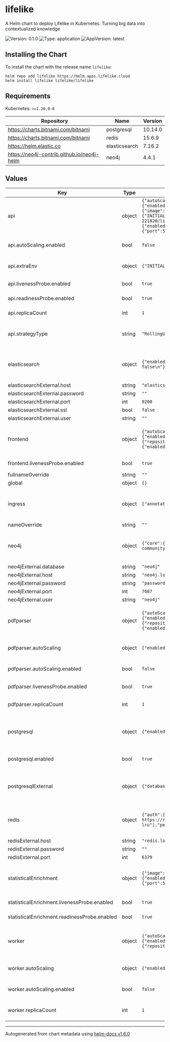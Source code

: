# lifelike

A Helm chart to deploy Lifelike in Kubernetes. Turning big data into contextualized knowledge

![Version: 0.1.0](https://img.shields.io/badge/Version-0.1.0-informational?style=flat-square) ![Type: application](https://img.shields.io/badge/Type-application-informational?style=flat-square) ![AppVersion: latest](https://img.shields.io/badge/AppVersion-latest-informational?style=flat-square)

## Installing the Chart

To install the chart with the release name `lifelike`:

```console
helm repo add lifelike https://helm.apps.lifelike.cloud
helm install lifelike lifelike/lifelike
```

## Requirements

Kubernetes: `>=1.20.0-0`

| Repository | Name | Version |
|------------|------|---------|
| https://charts.bitnami.com/bitnami | postgresql | 10.14.0 |
| https://charts.bitnami.com/bitnami | redis | 15.6.9 |
| https://helm.elastic.co | elasticsearch | 7.16.2 |
| https://neo4j-contrib.github.io/neo4j-helm | neo4j | 4.4.1 |

## Values

| Key | Type | Default | Description |
|-----|------|---------|-------------|
| api | object | `{"autoScaling":{"enabled":false,"maxReplicas":4,"minReplicas":2,"targetCPUUtilizationPercentage":80,"targetMemoryUtilizationPercentage":80},"dbWaiter":{"image":{"imagePullPolicy":"IfNotPresent","repository":"willwill/wait-for-it","tag":"latest"},"timeoutSeconds":30},"extraEnv":{"INITIAL_ADMIN_EMAIL":"admin@example.com"},"extraVolumeMounts":[],"extraVolumes":[],"image":{"repository":"us.gcr.io/able-goods-221820/lifelike-appserver","tag":""},"livenessProbe":{"enabled":true,"path":"/meta"},"lmdb":{"loadEnabled":false},"readinessProbe":{"enabled":true,"path":"/meta"},"replicaCount":1,"resources":{},"secret":"secret","service":{"port":5000,"type":"ClusterIP"},"strategyType":"RollingUpdate"}` | ---------------------------------------------------------------------------- |
| api.autoScaling.enabled | bool | `false` | If enabled, value at api.replicaCount will be ignored |
| api.extraEnv | object | `{"INITIAL_ADMIN_EMAIL":"admin@example.com"}` | Extra environment variables to pass to the appserver |
| api.livenessProbe.enabled | bool | `true` | Set to false to disable liveness probes |
| api.readinessProbe.enabled | bool | `true` | Set to false to disable readiness probes |
| api.replicaCount | int | `1` | Number of replicas running the appserver |
| api.strategyType | string | `"RollingUpdate"` | if using some PV that does not support readWriteMany, set this to 'Recreate' |
| elasticsearch | object | `{"enabled":true,"esConfig":{"elasticsearch.yml":"node.store.allow_mmap: false\n"},"fullnameOverride":"elasticsearch","volumeClaimTemplate":{"resources":{"requests":{"storage":"30Gi"}}}}` | ---------------------------------------------------------------------------- |
| elasticsearchExternal.host | string | `"elasticsearch.local"` |  |
| elasticsearchExternal.password | string | `""` |  |
| elasticsearchExternal.port | int | `9200` |  |
| elasticsearchExternal.ssl | bool | `false` |  |
| elasticsearchExternal.user | string | `""` |  |
| frontend | object | `{"autoScaling":{"enabled":false,"maxReplicas":5,"minReplicas":2,"targetCPUUtilizationPercentage":80,"targetMemoryUtilizationPercentage":80},"image":{"repository":"us.gcr.io/able-goods-221820/lifelike-frontend","tag":""},"livenessProbe":{"enabled":true,"path":"/"},"readinessProbe":{"enabled":true,"path":"/"},"replicaCount":1,"service":{"port":80,"type":"ClusterIP"}}` | ---------------------------------------------------------------------------- |
| frontend.livenessProbe.enabled | bool | `true` | Set to false to disable liveness probes |
| fullnameOverride | string | `""` |  |
| global | object | `{}` |  |
| ingress | object | `{"annotations":{},"className":"","enabled":false,"hostname":"lifelike.local","tls":[]}` | --------------------------------------------------------------------------- |
| nameOverride | string | `""` |  |
| neo4j | object | `{"core":{"numberOfServers":1,"persistentVolume":{"size":"100Gi"},"standalone":true},"enabled":true,"imageTag":"4.4.1-community","neo4jPassword":"password"}` | ---------------------------------------------------------------------------- |
| neo4jExternal.database | string | `"neo4j"` |  |
| neo4jExternal.host | string | `"neo4j.local"` |  |
| neo4jExternal.password | string | `"password"` |  |
| neo4jExternal.port | int | `7687` |  |
| neo4jExternal.user | string | `"neo4j"` |  |
| pdfparser | object | `{"autoScaling":{"enabled":false,"maxReplicas":4,"minReplicas":2,"targetCPUUtilizationPercentage":80,"targetMemoryUtilizationPercentage":80},"image":{"repository":"us.gcr.io/able-goods-221820/lifelike-pdfparser","tag":"latest"},"livenessProbe":{"enabled":true,"path":"/"},"readinessProbe":{"enabled":true,"path":"/"},"replicaCount":1,"service":{"port":7600,"type":"ClusterIP"}}` | ---------------------------------------------------------------------------- |
| pdfparser.autoScaling | object | `{"enabled":false,"maxReplicas":4,"minReplicas":2,"targetCPUUtilizationPercentage":80,"targetMemoryUtilizationPercentage":80}` | Horizontal pod autoscaler configuration |
| pdfparser.autoScaling.enabled | bool | `false` | Set to true to enable autoscaling, ignoring pdfparser.replicaCount |
| pdfparser.livenessProbe.enabled | bool | `true` | Set to false to disable liveness probes |
| pdfparser.replicaCount | int | `1` | Number of replicas running, ignored if autoScaling is enabled |
| postgresql | object | `{"enabled":true,"postgresqlDatabase":"postgres","postgresqlPassword":"password"}` | ---------------------------------------------------------------------------- |
| postgresql.enabled | bool | `true` | Set to false to disable automatic deployment of PostgreSQL |
| postgresqlExternal | object | `{"database":"postgres","existingSecret":"","host":"postgres.local","password":"password","port":5432,"user":"postgres"}` | ---------------------------------------------------------------------------- |
| redis | object | `{"auth":{"password":"password"},"commonConfiguration":"# Disable persistence to disk\nsave \"\"\n# Disable AOF https://redis.io/topics/persistence#append-only-file\nappendonly no","enabled":true,"master":{"extraFlags":["--maxmemory-policy allkeys-lru"],"persistence":{"enabled":false}},"replica":{"extraFlags":["--maxmemory-policy allkeys-lru"],"persistence":{"enabled":false}}}` | ---------------------------------------------------------------------------- |
| redisExternal.host | string | `"redis.local"` |  |
| redisExternal.password | string | `""` |  |
| redisExternal.port | int | `6379` |  |
| statisticalEnrichment | object | `{"image":{"repository":"us.gcr.io/able-goods-221820/lifelike-statistical-enrichment","tag":""},"livenessProbe":{"enabled":true,"path":"/healthz"},"readinessProbe":{"enabled":true,"path":"/healthz"},"replicaCount":1,"resources":{},"service":{"port":5000,"type":"ClusterIP"}}` | ---------------------------------------------------------------------------- |
| statisticalEnrichment.livenessProbe.enabled | bool | `true` | Set to false to disable liveness probes |
| statisticalEnrichment.readinessProbe.enabled | bool | `true` | Set to false to disable readiness probes |
| worker | object | `{"autoScaling":{"enabled":false,"maxReplicas":4,"minReplicas":2,"targetCPUUtilizationPercentage":80,"targetMemoryUtilizationPercentage":80},"image":{"repository":"us.gcr.io/able-goods-221820/lifelike-worker","tag":""},"replicaCount":1}` | ---------------------------------------------------------------------------- |
| worker.autoScaling | object | `{"enabled":false,"maxReplicas":4,"minReplicas":2,"targetCPUUtilizationPercentage":80,"targetMemoryUtilizationPercentage":80}` | Horizontal pod autoscaler configuration |
| worker.autoScaling.enabled | bool | `false` | Set to true to enable autoscaling, ignoring pdfparser.replicaCount |
| worker.replicaCount | int | `1` | Number of running replicas, ignored if autoScaling is enabled |

----------------------------------------------
Autogenerated from chart metadata using [helm-docs v1.6.0](https://github.com/norwoodj/helm-docs/releases/v1.6.0)

